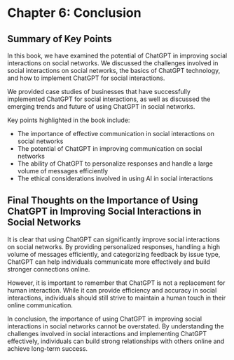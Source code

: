 Chapter 6: Conclusion
=====================

Summary of Key Points
---------------------

In this book, we have examined the potential of ChatGPT in improving social interactions on social networks. We discussed the challenges involved in social interactions on social networks, the basics of ChatGPT technology, and how to implement ChatGPT for social interactions.

We provided case studies of businesses that have successfully implemented ChatGPT for social interactions, as well as discussed the emerging trends and future of using ChatGPT in social networks.

Key points highlighted in the book include:

* The importance of effective communication in social interactions on social networks
* The potential of ChatGPT in improving communication on social networks
* The ability of ChatGPT to personalize responses and handle a large volume of messages efficiently
* The ethical considerations involved in using AI in social interactions

Final Thoughts on the Importance of Using ChatGPT in Improving Social Interactions in Social Networks
-----------------------------------------------------------------------------------------------------

It is clear that using ChatGPT can significantly improve social interactions on social networks. By providing personalized responses, handling a high volume of messages efficiently, and categorizing feedback by issue type, ChatGPT can help individuals communicate more effectively and build stronger connections online.

However, it is important to remember that ChatGPT is not a replacement for human interaction. While it can provide efficiency and accuracy in social interactions, individuals should still strive to maintain a human touch in their online communication.

In conclusion, the importance of using ChatGPT in improving social interactions in social networks cannot be overstated. By understanding the challenges involved in social interactions and implementing ChatGPT effectively, individuals can build strong relationships with others online and achieve long-term success.
